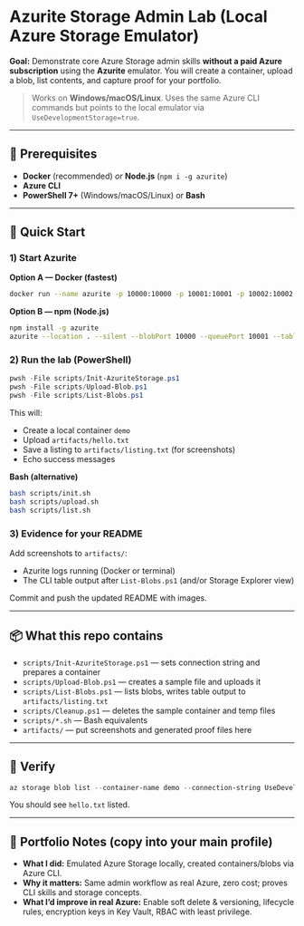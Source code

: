 # Azurite Storage Admin Lab (Local Azure Storage Emulator)

**Goal:** Demonstrate core Azure Storage admin skills **without a paid Azure subscription** using the **Azurite** emulator.
You will create a container, upload a blob, list contents, and capture proof for your portfolio.

> Works on **Windows/macOS/Linux**. Uses the same Azure CLI commands but points to the local emulator via `UseDevelopmentStorage=true`.

---

## 🧰 Prerequisites
- **Docker** (recommended) *or* **Node.js** (`npm i -g azurite`)
- **Azure CLI**
- **PowerShell 7+** (Windows/macOS/Linux) or **Bash**

---

## 🚀 Quick Start

### 1) Start Azurite
**Option A — Docker (fastest)**
```bash
docker run --name azurite -p 10000:10000 -p 10001:10001 -p 10002:10002 mcr.microsoft.com/azure-storage/azurite
```

**Option B — npm (Node.js)**
```bash
npm install -g azurite
azurite --location . --silent --blobPort 10000 --queuePort 10001 --tablePort 10002
```

### 2) Run the lab (PowerShell)
```powershell
pwsh -File scripts/Init-AzuriteStorage.ps1
pwsh -File scripts/Upload-Blob.ps1
pwsh -File scripts/List-Blobs.ps1
```
This will:
- Create a local container `demo`
- Upload `artifacts/hello.txt`
- Save a listing to `artifacts/listing.txt` (for screenshots)
- Echo success messages

**Bash (alternative)**
```bash
bash scripts/init.sh
bash scripts/upload.sh
bash scripts/list.sh
```

### 3) Evidence for your README
Add screenshots to `artifacts/`:
- Azurite logs running (Docker or terminal)
- The CLI table output after `List-Blobs.ps1` (and/or Storage Explorer view)

Commit and push the updated README with images.

---

## 📦 What this repo contains
- `scripts/Init-AzuriteStorage.ps1` — sets connection string and prepares a container
- `scripts/Upload-Blob.ps1` — creates a sample file and uploads it
- `scripts/List-Blobs.ps1` — lists blobs, writes table output to `artifacts/listing.txt`
- `scripts/Cleanup.ps1` — deletes the sample container and temp files
- `scripts/*.sh` — Bash equivalents
- `artifacts/` — put screenshots and generated proof files here

---

## 🧪 Verify
```powershell
az storage blob list --container-name demo --connection-string UseDevelopmentStorage=true --output table
```
You should see `hello.txt` listed.

---

## 📝 Portfolio Notes (copy into your main profile)
- **What I did:** Emulated Azure Storage locally, created containers/blobs via Azure CLI.
- **Why it matters:** Same admin workflow as real Azure, zero cost; proves CLI skills and storage concepts.
- **What I’d improve in real Azure:** Enable soft delete & versioning, lifecycle rules, encryption keys in Key Vault, RBAC with least privilege.
